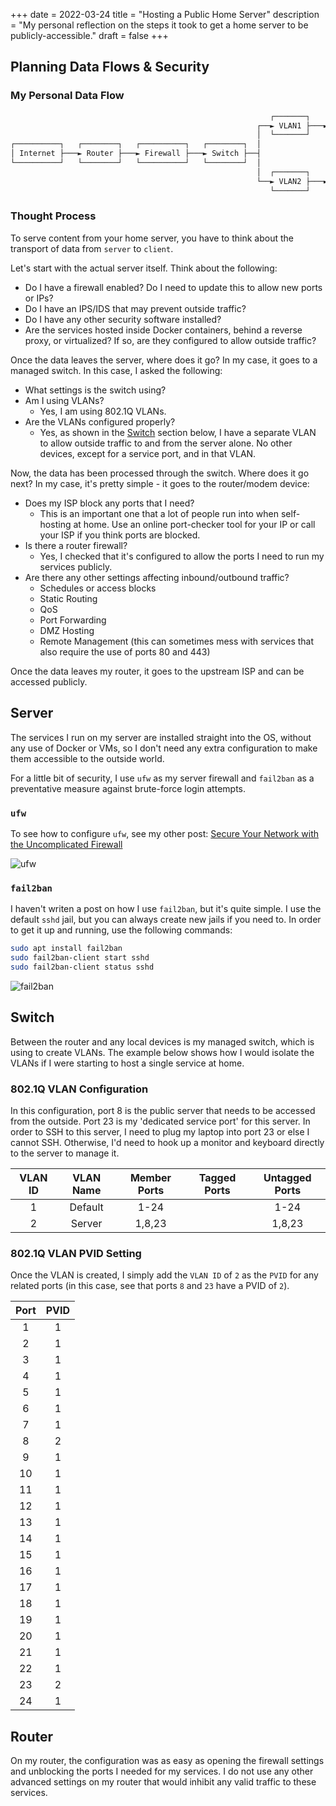 +++
date = 2022-03-24
title = "Hosting a Public Home Server"
description = "My personal reflection on the steps it took to get a home server to be publicly-accessible."
draft = false
+++

## Planning Data Flows & Security

### My Personal Data Flow

```txt
                                                          ┌───────┐   ┌─────────────────┐
                                                       ┌──► VLAN1 ├───► Private Devices │
                                                       │  └───────┘   └─────────────────┘
┌──────────┐   ┌────────┐   ┌──────────┐   ┌────────┐  │
│ Internet ├───► Router ├───► Firewall ├───► Switch ├──┤
└──────────┘   └────────┘   └──────────┘   └────────┘  │
                                                       │  ┌───────┐   ┌───────────────┐
                                                       └──► VLAN2 ├───► Public Server │
                                                          └───────┘   └───────────────┘
```

### Thought Process

To serve content from your home server, you have to think about the transport of data from `server` to `client`.

Let's start with the actual server itself. Think about the following:

- Do I have a firewall enabled? Do I need to update this to allow new ports or IPs?
- Do I have an IPS/IDS that may prevent outside traffic?
- Do I have any other security software installed?
- Are the services hosted inside Docker containers, behind a reverse proxy, or virtualized? If so, are they configured to allow outside traffic?

Once the data leaves the server, where does it go? In my case, it goes to a managed switch. In this case, I asked the following:

- What settings is the switch using?
- Am I using VLANs?
  - Yes, I am using 802.1Q VLANs.
- Are the VLANs configured properly?
  - Yes, as shown in the [Switch](#switch) section below, I have a separate VLAN to allow outside traffic to and from the server alone. No other devices, except for a service port, and in that VLAN.

Now, the data has been processed through the switch. Where does it go next? In my case, it's pretty simple - it goes to the router/modem device:

- Does my ISP block any ports that I need?
	- This is an important one that a lot of people run into when self-hosting at home. Use an online port-checker tool for your IP or call your ISP if you think ports are blocked.
- Is there a router firewall?
  - Yes, I checked that it's configured to allow the ports I need to run my services publicly.
- Are there any other settings affecting inbound/outbound traffic?
  - Schedules or access blocks
  - Static Routing
  - QoS
  - Port Forwarding
  - DMZ Hosting
  - Remote Management (this can sometimes mess with services that also require the use of ports 80 and 443)

Once the data leaves my router, it goes to the upstream ISP and can be accessed publicly.

## Server

The services I run on my server are installed straight into the OS, without any use of Docker or VMs, so I don't need any extra configuration to make them accessible to the outside world.

For a little bit of security, I use `ufw` as my server firewall and `fail2ban` as a preventative measure against brute-force login attempts.

### `ufw`

To see how to configure `ufw`, see my other post: [Secure Your Network with the Uncomplicated Firewall](/blog/secure-your-network-with-the-uncomplicated-firewall/)

![ufw](https://img.cleberg.io/blog/20220324-hosting-a-public-home-server/ufw.png)

### `fail2ban`

I haven't writen a post on how I use `fail2ban`, but it's quite simple. I use the default `sshd` jail, but you can always create new jails if you need to. In order to get it up and running, use the following commands:

```bash
sudo apt install fail2ban
sudo fail2ban-client start sshd
sudo fail2ban-client status sshd
```

![fail2ban](https://img.cleberg.io/blog/20220324-hosting-a-public-home-server/fail2ban.png)

## Switch

Between the router and any local devices is my managed switch, which is using to create VLANs. The example below shows how I would isolate the VLANs if I were starting to host a single service at home.

### 802.1Q VLAN Configuration

In this configuration, port 8 is the public server that needs to be accessed from the outside. Port 23 is my 'dedicated service port' for this server. In order to SSH to this server, I need to plug my laptop into port 23 or else I cannot SSH. Otherwise, I'd need to hook up a monitor and keyboard directly to the server to manage it.

| VLAN ID | VLAN Name | Member Ports | Tagged Ports | Untagged Ports |
| :-----: | :-------: | :----------: | :----------: | :------------: |
|    1    |  Default  |     1-24     |              |      1-24      |
|    2    |  Server   |    1,8,23    |              |     1,8,23     |

### 802.1Q VLAN PVID Setting

Once the VLAN is created, I simply add the `VLAN ID` of `2` as the `PVID` for any related ports (in this case, see that ports `8` and `23` have a PVID of `2`).

| Port | PVID |
| :--: | :--: |
|  1   |  1   |
|  2   |  1   |
|  3   |  1   |
|  4   |  1   |
|  5   |  1   |
|  6   |  1   |
|  7   |  1   |
|  8   |  2   |
|  9   |  1   |
|  10  |  1   |
|  11  |  1   |
|  12  |  1   |
|  13  |  1   |
|  14  |  1   |
|  15  |  1   |
|  16  |  1   |
|  17  |  1   |
|  18  |  1   |
|  19  |  1   |
|  20  |  1   |
|  21  |  1   |
|  22  |  1   |
|  23  |  2   |
|  24  |  1   |

## Router

On my router, the configuration was as easy as opening the firewall settings and unblocking the ports I needed for my services. I do not use any other advanced settings on my router that would inhibit any valid traffic to these services.
